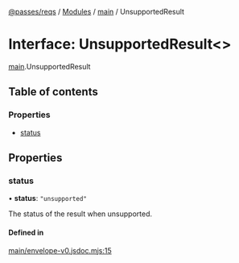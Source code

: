 [@passes/reqs](../README.md) / [Modules](../modules.md) / [main](../modules/main.md) / UnsupportedResult

# Interface: UnsupportedResult\<\>

[main](../modules/main.md).UnsupportedResult

## Table of contents

### Properties

- [status](main.UnsupportedResult.md#status)

## Properties

### status

• **status**: ``"unsupported"``

The status of the result when unsupported.

#### Defined in

[main/envelope-v0.jsdoc.mjs:15](https://github.com/passes-org/passes/blob/4a9c88f/packages/reqs/main/envelope-v0.jsdoc.mjs#L15)
